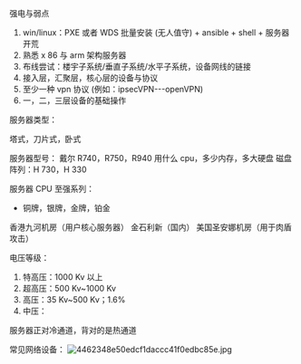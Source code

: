 强电与弱点

1. win/linux：PXE 或者 WDS 批量安装 (无人值守) + ansible + shell + 服务器开荒
2. 熟悉 x 86 与 arm 架构服务器
3. 布线尝试：楼宇子系统/垂直子系统/水平子系统，设备网线的链接
4. 接入层，汇聚层，核心层的设备与协议
5. 至少一种 vpn 协议 (例如：ipsecVPN---openVPN)
6. 一，二，三层设备的基础操作

服务器类型：

塔式，刀片式，卧式

服务器型号：
戴尔 R740，R750，R940
	用什么 cpu，多少内存，多大硬盘
磁盘阵列：H 730，H 330

服务器 CPU 至强系列：
- 铜牌，银牌，金牌，铂金

香港九河机房（用户核心服务器）
金石利新（国内）
美国圣安娜机房（用于肉盾攻击）

电压等级：
1. 特高压：1000 Kv 以上
2. 超高压：500 Kv~1000 Kv
3. 高压：35 Kv~500 Kv；1.6%
4. 中压：

服务器正对冷通道，背对的是热通道

常见网络设备：
![4462348e50edcf1daccc41f0edbc85e.jpg](https://gitee.com/zhaojiedong/img/raw/master/4462348e50edcf1daccc41f0edbc85e.jpg)

